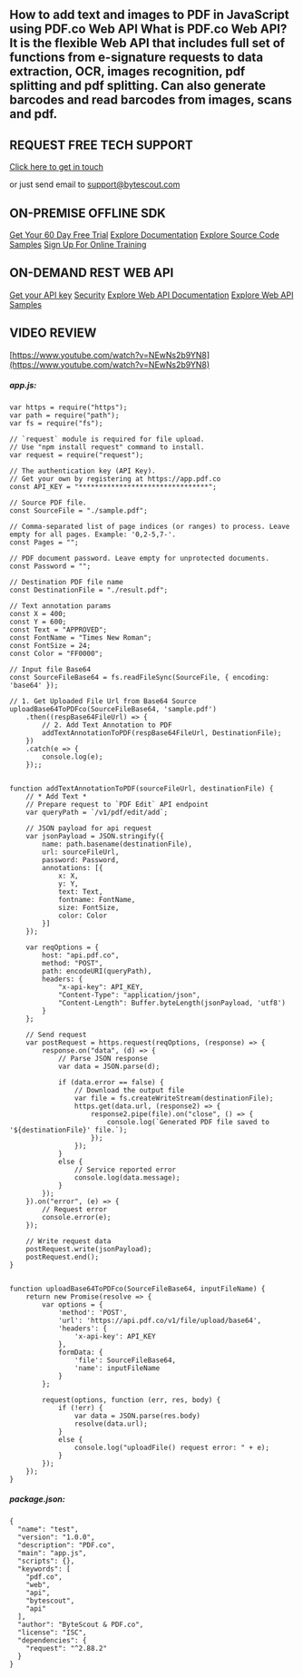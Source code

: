 ## How to add text and images to PDF in JavaScript using PDF.co Web API What is PDF.co Web API? It is the flexible Web API that includes full set of functions from e-signature requests to data extraction, OCR, images recognition, pdf splitting and pdf splitting. Can also generate barcodes and read barcodes from images, scans and pdf.

## REQUEST FREE TECH SUPPORT

[Click here to get in touch](https://bytescout.zendesk.com/hc/en-us/requests/new?subject=PDF.co%20Web%20API%20Question)

or just send email to [support@bytescout.com](mailto:support@bytescout.com?subject=PDF.co%20Web%20API%20Question) 

## ON-PREMISE OFFLINE SDK 

[Get Your 60 Day Free Trial](https://bytescout.com/download/web-installer?utm_source=github-readme)
[Explore Documentation](https://bytescout.com/documentation/index.html?utm_source=github-readme)
[Explore Source Code Samples](https://github.com/bytescout/ByteScout-SDK-SourceCode/)
[Sign Up For Online Training](https://academy.bytescout.com/)


## ON-DEMAND REST WEB API

[Get your API key](https://app.pdf.co/signup?utm_source=github-readme)
[Security](https://pdf.co/security)
[Explore Web API Documentation](https://apidocs.pdf.co?utm_source=github-readme)
[Explore Web API Samples](https://github.com/bytescout/ByteScout-SDK-SourceCode/tree/master/PDF.co%20Web%20API)

## VIDEO REVIEW

[https://www.youtube.com/watch?v=NEwNs2b9YN8](https://www.youtube.com/watch?v=NEwNs2b9YN8)




<!-- code block begin -->

##### **app.js:**
    
```
var https = require("https");
var path = require("path");
var fs = require("fs");

// `request` module is required for file upload.
// Use "npm install request" command to install.
var request = require("request");

// The authentication key (API Key).
// Get your own by registering at https://app.pdf.co
const API_KEY = "********************************";

// Source PDF file.
const SourceFile = "./sample.pdf";

// Comma-separated list of page indices (or ranges) to process. Leave empty for all pages. Example: '0,2-5,7-'.
const Pages = "";

// PDF document password. Leave empty for unprotected documents.
const Password = "";

// Destination PDF file name
const DestinationFile = "./result.pdf";

// Text annotation params
const X = 400;
const Y = 600;
const Text = "APPROVED";
const FontName = "Times New Roman";
const FontSize = 24;
const Color = "FF0000";

// Input file Base64
const SourceFileBase64 = fs.readFileSync(SourceFile, { encoding: 'base64' });

// 1. Get Uploaded File Url from Base64 Source
uploadBase64ToPDFco(SourceFileBase64, 'sample.pdf')
    .then((respBase64FileUrl) => {
        // 2. Add Text Annotation to PDF
        addTextAnnotationToPDF(respBase64FileUrl, DestinationFile);
    })
    .catch(e => {
        console.log(e);
    });;


function addTextAnnotationToPDF(sourceFileUrl, destinationFile) {
    // * Add Text *
    // Prepare request to `PDF Edit` API endpoint
    var queryPath = `/v1/pdf/edit/add`;

    // JSON payload for api request
    var jsonPayload = JSON.stringify({
        name: path.basename(destinationFile),
        url: sourceFileUrl,
        password: Password,
        annotations: [{
            x: X,
            y: Y,
            text: Text,
            fontname: FontName,
            size: FontSize,
            color: Color
        }]
    });

    var reqOptions = {
        host: "api.pdf.co",
        method: "POST",
        path: encodeURI(queryPath),
        headers: {
            "x-api-key": API_KEY,
            "Content-Type": "application/json",
            "Content-Length": Buffer.byteLength(jsonPayload, 'utf8')
        }
    };

    // Send request
    var postRequest = https.request(reqOptions, (response) => {
        response.on("data", (d) => {
            // Parse JSON response
            var data = JSON.parse(d);

            if (data.error == false) {
                // Download the output file
                var file = fs.createWriteStream(destinationFile);
                https.get(data.url, (response2) => {
                    response2.pipe(file).on("close", () => {
                        console.log(`Generated PDF file saved to '${destinationFile}' file.`);
                    });
                });
            }
            else {
                // Service reported error
                console.log(data.message);
            }
        });
    }).on("error", (e) => {
        // Request error
        console.error(e);
    });

    // Write request data
    postRequest.write(jsonPayload);
    postRequest.end();
}


function uploadBase64ToPDFco(SourceFileBase64, inputFileName) {
    return new Promise(resolve => {
        var options = {
            'method': 'POST',
            'url': 'https://api.pdf.co/v1/file/upload/base64',
            'headers': {
                'x-api-key': API_KEY
            },
            formData: {
                'file': SourceFileBase64,
                'name': inputFileName
            }
        };

        request(options, function (err, res, body) {
            if (!err) {
                var data = JSON.parse(res.body)
                resolve(data.url);
            }
            else {
                console.log("uploadFile() request error: " + e);
            }
        });
    });
}
```

<!-- code block end -->    

<!-- code block begin -->

##### **package.json:**
    
```
{
  "name": "test",
  "version": "1.0.0",
  "description": "PDF.co",
  "main": "app.js",
  "scripts": {},
  "keywords": [
    "pdf.co",
    "web",
    "api",
    "bytescout",
    "api"
  ],
  "author": "ByteScout & PDF.co",
  "license": "ISC",
  "dependencies": {
    "request": "^2.88.2"
  }
}

```

<!-- code block end -->